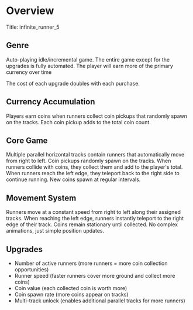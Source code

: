 # Overview
Title: infinite_runner_5

## Genre
Auto-playing idle/incremental game. The entire game except for the upgrades is fully automated. The player will earn more of the primary currency over time

The cost of each upgrade doubles with each purchase.

## Currency Accumulation
Players earn coins when runners collect coin pickups that randomly spawn on the tracks. Each coin pickup adds to the total coin count.

## Core Game
Multiple parallel horizontal tracks contain runners that automatically move from right to left. Coin pickups randomly spawn on the tracks. When runners collide with coins, they collect them and add to the player's total. When runners reach the left edge, they teleport back to the right side to continue running. New coins spawn at regular intervals.

## Movement System
Runners move at a constant speed from right to left along their assigned tracks. When reaching the left edge, runners instantly teleport to the right edge of their track. Coins remain stationary until collected. No complex animations, just simple position updates.

## Upgrades
- Number of active runners (more runners = more coin collection opportunities)
- Runner speed (faster runners cover more ground and collect more coins)
- Coin value (each collected coin is worth more)
- Coin spawn rate (more coins appear on tracks)
- Multi-track unlock (enables additional parallel tracks for more runners)
